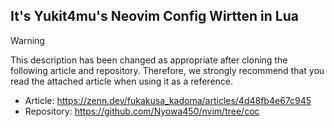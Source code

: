 ## It's Yukit4mu's Neovim Config Wirtten in Lua  

> [!WARNING]
> This description has been changed as appropriate after cloning the following article and repository. Therefore, we strongly recommend that you read the attached article when using it as a reference.  
> - Article: https://zenn.dev/fukakusa_kadoma/articles/4d48fb4e67c945
> - Repository: https://github.com/Nyowa450/nvim/tree/coc   

